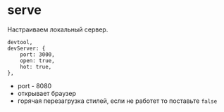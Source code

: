 # serve
Настраиваем локальный сервер.

    devtool,
    devServer: {
        port: 3000,
        open: true,
        hot: true,
    },

- port - 8080
- открывает браузер
- горячая перезагрузка стилей, если не работет то поставьте `false`
